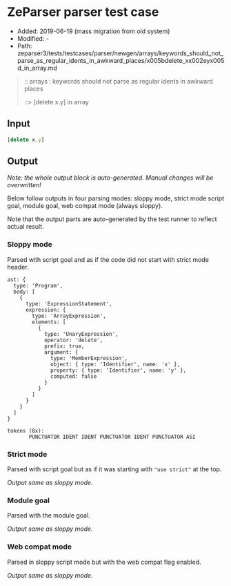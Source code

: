 # ZeParser parser test case

- Added: 2019-06-19 (mass migration from old system)
- Modified: -
- Path: zeparser3/tests/testcases/parser/newgen/arrays/keywords_should_not_parse_as_regular_idents_in_awkward_places/x005bdelete_xx002eyx005d_in_array.md

> :: arrays : keywords should not parse as regular idents in awkward places
>
> ::> [delete x.y] in array

## Input

`````js
[delete x.y]
`````

## Output

_Note: the whole output block is auto-generated. Manual changes will be overwritten!_

Below follow outputs in four parsing modes: sloppy mode, strict mode script goal, module goal, web compat mode (always sloppy).

Note that the output parts are auto-generated by the test runner to reflect actual result.

### Sloppy mode

Parsed with script goal and as if the code did not start with strict mode header.

`````
ast: {
  type: 'Program',
  body: [
    {
      type: 'ExpressionStatement',
      expression: {
        type: 'ArrayExpression',
        elements: [
          {
            type: 'UnaryExpression',
            operator: 'delete',
            prefix: true,
            argument: {
              type: 'MemberExpression',
              object: { type: 'Identifier', name: 'x' },
              property: { type: 'Identifier', name: 'y' },
              computed: false
            }
          }
        ]
      }
    }
  ]
}

tokens (8x):
       PUNCTUATOR IDENT IDENT PUNCTUATOR IDENT PUNCTUATOR ASI
`````

### Strict mode

Parsed with script goal but as if it was starting with `"use strict"` at the top.

_Output same as sloppy mode._

### Module goal

Parsed with the module goal.

_Output same as sloppy mode._

### Web compat mode

Parsed in sloppy script mode but with the web compat flag enabled.

_Output same as sloppy mode._

